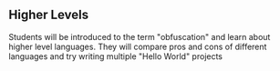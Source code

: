 ## Higher Levels
Students will be introduced to the term "obfuscation" and learn about higher level languages. They will compare pros and cons of different languages and try writing multiple "Hello World" projects